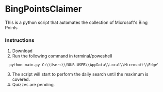 # BingPointsClaimer

This is a python script that automates the collection of Microsoft's Bing Points

### Instructions
1. Download
2. Run the following command in terminal/poweshell
```Python
  python main.py C:\\Users\\YOUR-USER\\AppData\\Local\\Microsoft\\Edge\\User Data\\Default
```
3. The script will start to perform the daily search until the maximum is covered.
4. Quizzes are pending.
